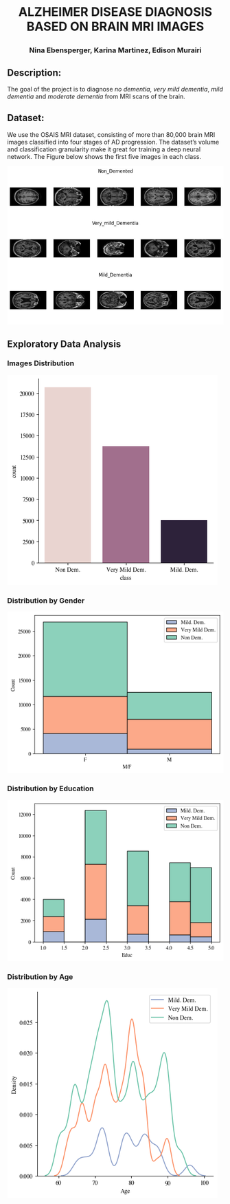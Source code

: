# <p style="text-align: center;"> ALZHEIMER DISEASE DIAGNOSIS BASED ON BRAIN MRI IMAGES</p>
### <p style="text-align: center;"> Nina Ebensperger, Karina Martinez, Edison Murairi </p>

## Description: 
The goal of the project is to diagnose *no dementia*, *very mild dementia*, *mild dementia* and *moderate dementia* from MRI scans of the brain.

## Dataset: 
We use the OSAIS MRI dataset, consisting of more than 80,000 brain MRI images classified
into four stages of AD progression. The dataset’s volume and classification granularity make it great
for training a deep neural network. The Figure below shows the first five images in each class.

![Brain images!](/Figures/examples_images.jpg "Brain Images")

## Exploratory Data Analysis
### Images Distribution 
<img alt="Image1 description" src="/Figures/bar_plot.png" title="Images distribution" />

### Distribution by Gender
<img alt="Image2 description" src="/Figures/gender_dist.png" title="Distribution by Gender" />

### Distribution by Education
<img alt="Image3 description" src="/Figures/educ_dist.png" title="Distribution by Education" />

### Distribution by Age
<img alt="Image4 description" src="/Figures/age_dist.png" title="Distribution by Age" />
